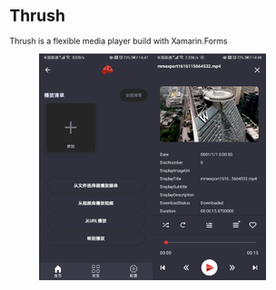 # Thrush
Thrush is a flexible media player build with Xamarin.Forms

<center>
<img src="https://github.com/dorisoy/Thrush/blob/main/Screenshot_20210319_144730_com.baseflow.thrush.jpg?raw=true" width="200" /><img src="https://github.com/dorisoy/Thrush/blob/main/Screenshot_20210319_144804_com.baseflow.thrush.jpg?raw=true" width="200"/>
</center>
